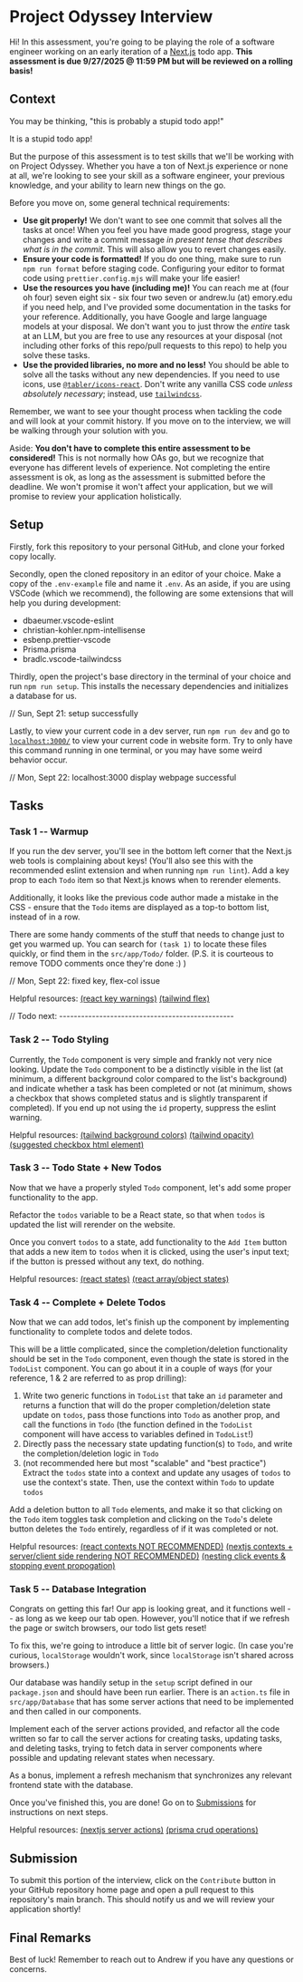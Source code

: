 # Project Odyssey Interview

Hi! In this assessment, you're going to be playing the role of a software engineer working on an early iteration of a [Next.js](https://nextjs.org/docs) todo app. **This assessment is due 9/27/2025 @ 11:59 PM but will be reviewed on a rolling basis!**

## Context

You may be thinking, "this is probably a stupid todo app!"

It is a stupid todo app!

But the purpose of this assessment is to test skills that we'll be working with on Project Odyssey. Whether you have a ton of Next.js experience or none at all, we're looking to see your skill as a software engineer, your previous knowledge, and your ability to learn new things on the go.

Before you move on, some general technical requirements:

- **Use git properly!** We don't want to see one commit that solves all the tasks at once! When you feel you have made good progress, stage your changes and write a commit message _in present tense that describes what is in the commit_. This will also allow you to revert changes easily.
- **Ensure your code is formatted!** If you do one thing, make sure to run `npm run format` before staging code. Configuring your editor to format code using `prettier.config.mjs` will make your life easier!
- **Use the resources you have (including me)!** You can reach me at (four oh four) seven eight six - six four two seven or andrew.lu (at) emory.edu if you need help, and I've provided some documentation in the tasks for your reference. Additionally, you have Google and large language models at your disposal. We don't want you to just throw the _entire_ task at an LLM, but you are free to use any resources at your disposal (not including other forks of this repo/pull requests to this repo) to help you solve these tasks.
- **Use the provided libraries, no more and no less!** You should be able to solve all the tasks without any new dependencies. If you need to use icons, use [`@tabler/icons-react`](https://tabler.io/icons). Don't write any vanilla CSS code _unless absolutely necessary_; instead, use [`tailwindcss`](https://tailwindcss.com/).

Remember, we want to see your thought process when tackling the code and will look at your commit history. If you move on to the interview, we will be walking through your solution with you.

Aside: **You don't have to complete this entire assessment to be considered!** This is not normally how OAs go, but we recognize that everyone has different levels of experience. Not completing the entire assessment is ok, as long as the assessment is submitted before the deadline. We won't promise it won't affect your application, but we will promise to review your application holistically.

## Setup

Firstly, fork this repository to your personal GitHub, and clone your forked copy locally.

Secondly, open the cloned repository in an editor of your choice. Make a copy of the `.env-example` file and name it `.env`. As an aside, if you are using VSCode (which we recommend), the following are some extensions that will help you during development:

- dbaeumer.vscode-eslint
- christian-kohler.npm-intellisense
- esbenp.prettier-vscode
- Prisma.prisma
- bradlc.vscode-tailwindcss

Thirdly, open the project's base directory in the terminal of your choice and run `npm run setup`. This installs the necessary dependencies and initializes a database for us.

// Sun, Sept 21: setup successfully

Lastly, to view your current code in a dev server, run `npm run dev` and go to [`localhost:3000/`](http://localhost:3000/) to view your current code in website form. Try to only have this command running in one terminal, or you may have some weird behavior occur.

// Mon, Sept 22: localhost:3000 display webpage successful

## Tasks

### Task 1 -- Warmup

If you run the dev server, you'll see in the bottom left corner that the Next.js web tools is complaining about keys! (You'll also see this with the recommended eslint extension and when running `npm run lint`). Add a key prop to each `Todo` item so that Next.js knows when to rerender elements.

Additionally, it looks like the previous code author made a mistake in the CSS - ensure that the `Todo` items are displayed as a top-to bottom list, instead of in a row.

There are some handy comments of the stuff that needs to change just to get you warmed up. You can search for `(task 1)` to locate these files quickly, or find them in the `src/app/Todo/` folder. (P.S. it is courteous to remove TODO comments once they're done :) )

// Mon, Sept 22: fixed key, flex-col issue

Helpful resources: [(react key warnings)](https://react.dev/link/warning-keys) [(tailwind flex)](https://tailwindcss.com/docs/flex-direction)

// Todo next: ------------------------------------------------

### Task 2 -- Todo Styling

Currently, the `Todo` component is very simple and frankly not very nice looking. Update the `Todo` component to be a distinctly visible in the list (at minimum, a different background color compared to the list's background) and indicate whether a task has been completed or not (at minimum, shows a checkbox that shows completed status and is slightly transparent if completed). If you end up not using the `id` property, suppress the eslint warning.

Helpful resources: [(tailwind background colors)](https://tailwindcss.com/docs/background-color) [(tailwind opacity)](https://tailwindcss.com/docs/opacity) [(suggested checkbox html element)](https://react.dev/reference/react-dom/components/input)

### Task 3 -- Todo State + New Todos

Now that we have a properly styled `Todo` component, let's add some proper functionality to the app.

Refactor the `todos` variable to be a React state, so that when `todos` is updated the list will rerender on the website.

Once you convert `todos` to a state, add functionality to the `Add Item` button that adds a new item to `todos` when it is clicked, using the user's input text; if the button is pressed without any text, do nothing.

Helpful resources: [(react states)](https://react.dev/reference/react/useState) [(react array/object states)](https://react.dev/reference/react/useState#updating-objects-and-arrays-in-state)

### Task 4 -- Complete + Delete Todos

Now that we can add todos, let's finish up the component by implementing functionality to complete todos and delete todos.

This will be a little complicated, since the completion/deletion functionality should be set in the `Todo` component, even though the state is stored in the `TodoList` component. You can go about it in a couple of ways (for your reference, 1 & 2 are referred to as prop drilling):

1. Write two generic functions in `TodoList` that take an `id` parameter and returns a function that will do the proper completion/deletion state update on `todos`, pass those functions into `Todo` as another prop, and call the functions in `Todo` (the function defined in the `TodoList` component will have access to variables defined in `TodoList`!)
2. Directly pass the necessary state updating function(s) to `Todo`, and write the completion/deletion logic in `Todo`
3. (not recommended here but most "scalable" and "best practice") Extract the `todos` state into a context and update any usages of `todos` to use the context's state. Then, use the context within `Todo` to update `todos`

Add a deletion button to all `Todo` elements, and make it so that clicking on the `Todo` item toggles task completion and clicking on the `Todo`'s delete button deletes the `Todo` entirely, regardless of if it was completed or not.

Helpful resources: [(react contexts NOT RECOMMENDED)](https://react.dev/learn/passing-data-deeply-with-context#replace-prop-drilling-with-context) [(nextjs contexts + server/client side rendering NOT RECOMMENDED)](https://nextjs.org/docs/app/getting-started/server-and-client-components#context-providers) [(nesting click events & stopping event propogation)](https://stackoverflow.com/questions/38619981/how-can-i-prevent-event-bubbling-in-nested-react-components-on-click)

### Task 5 -- Database Integration

Congrats on getting this far! Our app is looking great, and it functions well -- as long as we keep our tab open. However, you'll notice that if we refresh the page or switch browsers, our todo list gets reset!

To fix this, we're going to introduce a little bit of server logic. (In case you're curious, `localStorage` wouldn't work, since `localStorage` isn't shared across browsers.)

Our database was handily setup in the `setup` script defined in our `package.json` and should have been run earlier. There is an `action.ts` file in `src/app/Database` that has some server actions that need to be implemented and then called in our components.

Implement each of the server actions provided, and refactor all the code written so far to call the server actions for creating tasks, updating tasks, and deleting tasks, trying to fetch data in server components where possible and updating relevant states when necessary.

As a bonus, implement a refresh mechanism that synchronizes any relevant frontend state with the database.

Once you've finished this, you are done! Go on to [Submissions](#submission) for instructions on next steps.

Helpful resources: [(nextjs server actions)](https://nextjs.org/docs/14/app/building-your-application/data-fetching/server-actions-and-mutations) [(prisma crud operations)](https://www.prisma.io/docs/orm/prisma-client/queries/crud)

## Submission

To submit this portion of the interview, click on the `Contribute` button in your GitHub repository home page and open a pull request to this repository's main branch. This should notify us and we will review your application shortly!

## Final Remarks

Best of luck! Remember to reach out to Andrew if you have any questions or concerns.
